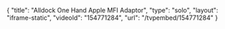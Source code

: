 {
    "title": "Alldock One Hand Apple MFI Adaptor",
    "type": "solo",
    "layout": "iframe-static",
    "videoId": "154771284",
    "url": "\/tvpembed\/154771284"
}